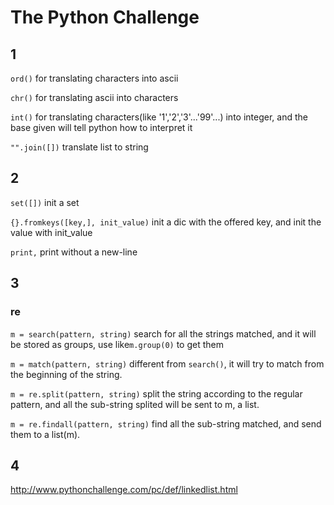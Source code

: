 # The Python Challenge

## 1

```ord()``` for translating characters into ascii

```chr()``` for translating ascii into characters

```int()``` for translating characters(like '1','2','3'...'99'...) into integer, and the base given will tell python how to interpret it

```"".join([])``` translate list to string

## 2

```set([])``` init a set

```{}.fromkeys([key,], init_value)``` init a dic with the offered key, and init the value with init_value 

```print,``` print without a new-line

## 3

### re

```m = search(pattern, string)```  search for all the strings matched, and it will be stored as groups, use like```m.group(0)``` to get them

```m = match(pattern, string)``` different from ```search()```, it will try to match from the beginning of the string.

```m = re.split(pattern, string)``` split the string according to the regular pattern, and all the sub-string splited will be sent to m, a list.

```m = re.findall(pattern, string)``` find all the sub-string matched, and send them to a list(m).

## 4
http://www.pythonchallenge.com/pc/def/linkedlist.html
